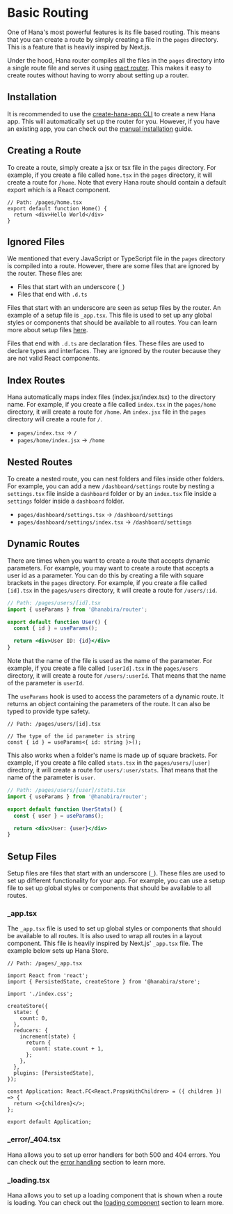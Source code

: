 <!-- markdownlint-disable no-inline-html -->
# Basic Routing

<!-- <script setup>
import VideoDocs from '/@theme/components/VideoDocs.vue'
</script> -->

One of Hana's most powerful features is its file based routing. This means that you can create a route by simply creating a file in the `pages` directory. This is a feature that is heavily inspired by Next.js.

Under the hood, Hana router compiles all the files in the `pages` directory into a single route file and serves it using [react router](https://reactrouter.com/). This makes it easy to create routes without having to worry about setting up a router.

## Installation

It is recommended to use the [create-hana-app CLI](/docs/cli) to create a new Hana app. This will automatically set up the router for you. However, if you have an existing app, you can check out the [manual installation](/docs/introduction/installation.html#manual-setup) guide.

## Creating a Route

To create a route, simply create a jsx or tsx file in the `pages` directory. For example, if you create a file called `home.tsx` in the `pages` directory, it will create a route for `/home`. Note that every Hana route should contain a default export which is a React component.

```tsx
// Path: /pages/home.tsx
export default function Home() {
  return <div>Hello World</div>
}
```

## Ignored Files

We mentioned that every JavaScript or TypeScript file in the `pages` directory is compiled into a route. However, there are some files that are ignored by the router. These files are:

- Files that start with an underscore (`_`)
- Files that end with `.d.ts`

Files that start with an underscore are seen as setup files by the router. An example of a setup file is `_app.tsx`. This file is used to set up any global styles or components that should be available to all routes. You can learn more about setup files [here](/docs/routing/#setup-files).

Files that end with `.d.ts` are declaration files. These files are used to declare types and interfaces. They are ignored by the router because they are not valid React components.

## Index Routes

Hana automatically maps index files (index.jsx/index.tsx) to the directory name. For example, if you create a file called `index.tsx` in the `pages/home` directory, it will create a route for `/home`. An `index.jsx` file in the `pages` directory will create a route for `/`.

- `pages/index.tsx` -> `/`
- `pages/home/index.jsx` -> `/home`

## Nested Routes

To create a nested route, you can nest folders and files inside other folders. For example, you can add a new `/dashboard/settings` route by nesting a `settings.tsx` file inside a `dashboard` folder or by an `index.tsx` file inside a `settings` folder inside a `dashboard` folder.

- `pages/dashboard/settings.tsx` -> `/dashboard/settings`
- `pages/dashboard/settings/index.tsx` -> `/dashboard/settings`

## Dynamic Routes

There are times when you want to create a route that accepts dynamic parameters. For example, you may want to create a route that accepts a user id as a parameter. You can do this by creating a file with square brackets in the `pages` directory. For example, if you create a file called `[id].tsx` in the `pages/users` directory, it will create a route for `/users/:id`.

```jsx
// Path: /pages/users/[id].tsx
import { useParams } from '@hanabira/router';

export default function User() {
  const { id } = useParams();

  return <div>User ID: {id}</div>
}
```

Note that the name of the file is used as the name of the parameter. For example, if you create a file called `[userId].tsx` in the `pages/users` directory, it will create a route for `/users/:userId`. That means that the name of the parameter is `userId`.

The `useParams` hook is used to access the parameters of a dynamic route. It returns an object containing the parameters of the route. It can also be typed to provide type safety.

```tsx
// Path: /pages/users/[id].tsx

// The type of the id parameter is string
const { id } = useParams<{ id: string }>();
```

This also works when a folder's name is made up of square brackets. For example, if you create a file called `stats.tsx` in the `pages/users/[user]` directory, it will create a route for `users/:user/stats`. That means that the name of the parameter is `user`.

```jsx
// Path: /pages/users/[user]/stats.tsx
import { useParams } from '@hanabira/router';

export default function UserStats() {
  const { user } = useParams();

  return <div>User: {user}</div>
}
```

## Setup Files

Setup files are files that start with an underscore (`_`). These files are used to set up different functionality for your app. For example, you can use a setup file to set up global styles or components that should be available to all routes.

### _app.tsx

The `_app.tsx` file is used to set up global styles or components that should be available to all routes. It is also used to wrap all routes in a layout component. This file is heavily inspired by Next.js' `_app.tsx` file. The example below sets up Hana Store.

```tsx
// Path: /pages/_app.tsx

import React from 'react';
import { PersistedState, createStore } from '@hanabira/store';

import './index.css';

createStore({
  state: {
    count: 0,
  },
  reducers: {
    increment(state) {
      return {
        count: state.count + 1,
      };
    },
  },
  plugins: [PersistedState],
});

const Application: React.FC<React.PropsWithChildren> = ({ children }) => {
  return <>{children}</>;
};

export default Application;
```

### _error/_404.tsx

Hana allows you to set up error handlers for both 500 and 404 errors. You can check out the [error handling](/docs/routing/errors) section to learn more.

### _loading.tsx

Hana allows you to set up a loading component that is shown when a route is loading. You can check out the [loading component](/docs/routing/loading) section to learn more.
